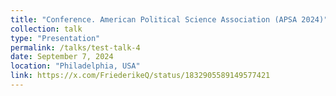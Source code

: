 ```yaml
---
title: "Conference. American Political Science Association (APSA 2024)"
collection: talk
type: "Presentation"
permalink: /talks/test-talk-4
date: September 7, 2024
location: "Philadelphia, USA"
link: https://x.com/FriederikeQ/status/1832905589149577421 
---
```



